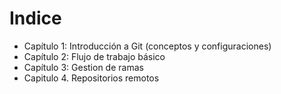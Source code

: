 # Indice

* Capítulo 1: Introducción a Git (conceptos y configuraciones)
* Capítulo 2: Flujo de trabajo básico
* Capítulo 3: Gestion de ramas
* Capitulo 4. Repositorios remotos

